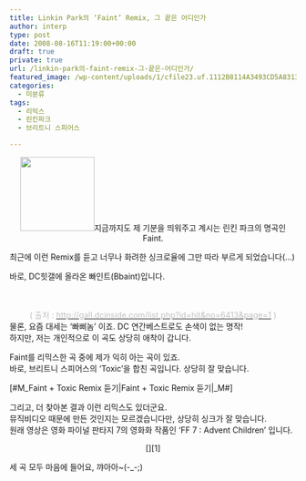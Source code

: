 ```yaml
---
title: Linkin Park의 ‘Faint’ Remix, 그 끝은 어디인가
author: interp
type: post
date: 2008-08-16T11:19:00+00:00
draft: true
private: true
url: /linkin-park의-faint-remix-그-끝은-어디인가/
featured_image: /wp-content/uploads/1/cfile23.uf.1112B8114A3493CD5A8313.jpg
categories:
  - 미분류
tags:
  - 리믹스
  - 린킨파크
  - 브리트니 스피어스

---
```

<P align=center><img src="http://interp.iwinv.net/wp-content/uploads/1/cfile23.uf.1112B8114A3493CD5A8313.jpg" width="130" height="130" />지금까지도 제 기분을 띄워주고 계시는 린킨 파크의 명곡인 Faint. 

  
최근에 이런 Remix를 듣고 너무나 화려한 싱크로율에 그만 따라 부르게 되었습니다(&#8230;)  
  
바로, DC힛갤에 올라온 빠인트(Bbaint)입니다.   

  


<DIV style="TEXT-ALIGN: center">
  <br /> 
  
  <DIV>
  </DIV><FONT color=#c1c1c1>
  
  <br /> 
  
  <DIV style="TEXT-ALIGN: center">
    <FONT color=#c1c1c1>( 출처 : </FONT><A href="http://gall.dcinside.com/list.php?id=hit&no=6413&page=1"><FONT color=#c1c1c1>http://gall.dcinside.com/list.php?id=hit&no=6413&page=1</FONT></A><FONT color=#c1c1c1>&nbsp;)</FONT>
  </DIV></FONT>
</DIV>

  
  

  


<DIV>
  물론, 요즘 대세는 &#8216;빠삐놈&#8217; 이죠. DC 연간베스트로도 손색이 없는 명작!<BR />하지만, 저는 개인적으로 이 곡도 상당히 애착이 갑니다.
</DIV>

  
  
Faint를 리믹스한 곡 중에 제가 익히 아는 곡이 있죠.  
바로, 브리트니 스피어스의 &#8216;Toxic&#8217;을 합친 곡입니다. 상당히 잘 맞습니다.  
  

  
[#M\_Faint + Toxic Remix 듣기|Faint + Toxic Remix 듣기|\_M#]  
  
그리고, 더 찾아본 결과 이런 리믹스도 있더군요.  
뮤직비디오 때문에 만든 것인지는 모르겠습니다만, 상당히 싱크가 잘 맞습니다.  
원래 영상은 영화 파이널 판타지 7의 영화화 작품인 &#8216;FF 7 : Advent Children&#8217; 입니다.  

  
<P align=center>[][1]</P>
  


<DIV style="TEXT-ALIGN: left">
  세 곡 모두 마음에 들어요, 꺄아아~(-_-;)
</DIV></p>

 [1]: http://kr.youtube.com/watch?v=RH05TPnoduw